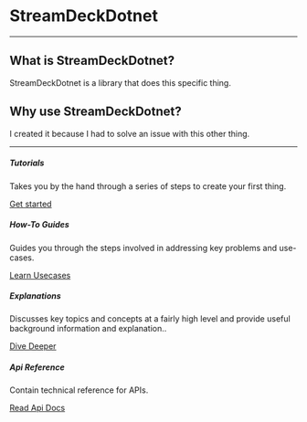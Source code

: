 # StreamDeckDotnet

---

## What is StreamDeckDotnet?

StreamDeckDotnet is a library that does this specific thing.  

## Why use StreamDeckDotnet?

I created it because I had to solve an issue with this other thing.

---

<div class="row row-cols-1 row-cols-md-2">
  <div class="col mb-4">
    <div class="card h-100">
      <div class="card-body">
        <h5 class="card-title">Tutorials</h5>
        <p class="card-text">Takes you by the hand through a series of steps to create your first thing. </p>
      </div>
      <div class="card-footer text-right   border-top-0">
        <a href="{{siteBaseUrl}}/Tutorials/Getting_Started.html" class="btn btn-primary">Get started</a>
      </div>
    </div>
  </div>
  <div class="col mb-4">
    <div class="card h-100">
      <div class="card-body">
        <h5 class="card-title">How-To Guides</h5>
        <p class="card-text">Guides you through the steps involved in addressing key problems and use-cases. </p>
      </div>
      <div class="card-footer text-right   border-top-0">
        <a href="{{siteBaseUrl}}/How_Tos/Doing_A_Thing.html" class="btn btn-primary">Learn Usecases</a>
      </div>
    </div>
  </div>
  <div class="col mb-4 mb-md-0">
    <div class="card h-100">
      <div class="card-body">
        <h5 class="card-title">Explanations</h5>
        <p class="card-text">Discusses key topics and concepts at a fairly high level and provide useful background information and explanation..</p>
      </div>
      <div class="card-footer text-right   border-top-0">
        <a href="{{siteBaseUrl}}/Explanations/Background.html" class="btn btn-primary">Dive Deeper</a>
      </div>
    </div>
  </div>
  <div class="col">
    <div class="card h-100">
      <div class="card-body">
        <h5 class="card-title">Api Reference</h5>
        <p class="card-text">Contain technical reference for APIs.</p>
      </div>
      <div class="card-footer text-right   border-top-0">
        <a href="{{siteBaseUrl}}/Api_Reference/StreamDeckDotnet/StreamDeckDotnet.html" class="btn btn-primary">Read Api Docs</a>
      </div>
    </div>
  </div>
</div>

